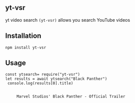 ## yt-vsr

yt video search ```(yt-vsr)``` allows you search YouTube videos 


## Installation

``` 
npm install yt-vsr 
```








## Usage

``` 
const ytsearch= require("yt-vsr")
let results = await ytsearch("Black Panther")
 console.log(results[0].title)
 
    
     Marvel Studios' Black Panther - Official Trailer
 ```

